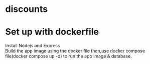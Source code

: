 # discounts

# Set up with dockerfile
Install Nodejs and Express<br>
Build the app image using the docker file then,use docker compose file(docker compose up -d) to run the app image & database.
